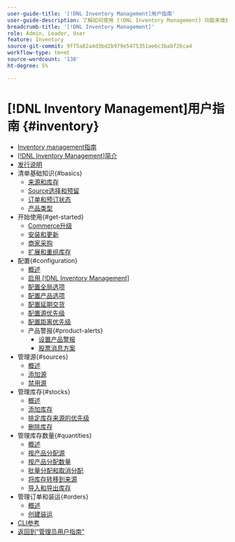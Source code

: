 ```yaml
---
user-guide-title: '[!DNL Inventory Management]用户指南'
user-guide-description: 了解如何使用 [!DNL Inventory Management] 功能来维护销售数量并处理发运以完成 [!DNL Commerce] 订单。
breadcrumb-title: '[!DNL Inventory Management]'
role: Admin, Leader, User
feature: Inventory
source-git-commit: 9ff5a82a4d3bd2b979e5475351ae6c3babf26ca4
workflow-type: tm+mt
source-wordcount: '138'
ht-degree: 5%

---
```



# [!DNL Inventory Management]用户指南 {#inventory}

- [Inventory management指南](guide-overview.md)
- [ [!DNL Inventory Management]简介](introduction.md)
- [发行说明](release-notes.md)
- 清单基础知识{#basics}
   - [来源和库存](sources-stocks.md)
   - [Source选择和预留](selection-reservations.md)
   - [订单和预订状态](order-status.md)
   - [产品类型](product-types.md)
- 开始使用{#get-started}
   - [Commerce升级](migrate.md)
   - [安装和更新](install-update.md)
   - [商家采购](merchant-sourcing.md)
   - [扩展和重组库存](expand-restructure.md)
- 配置{#configuration}
   - [概述](configuration.md)
   - [启用 [!DNL Inventory Management]](enable.md)
   - [配置全局选项](global-options.md)
   - [配置产品选项](product-options.md)
   - [配置延期交货](backorders.md)
   - [配置源优先级](source-priority-algorithm.md)
   - [配置距离优先级](distance-priority-algorithm.md)
   - 产品警报{#product-alerts}
      - [设置产品警报](alert-setup.md)
      - [股票消息方案](stock-messages.md)
- 管理源{#sources}
   - [概述](sources-manage.md)
   - [添加源](sources-add.md)
   - [禁用源](sources-disable.md)
- 管理库存{#stocks}
   - [概述](stocks-manage.md)
   - [添加库存](stocks-add.md)
   - [排定库存来源的优先级](stocks-prioritize-sources.md)
   - [删除库存](stocks-delete.md)
- 管理库存数量{#quantities}
   - [概述](quantities-manage.md)
   - [按产品分配源](sources-assign-per-product.md)
   - [按产品分配数量](quantities-assign-per-product.md)
   - [批量分配和取消分配](bulk-assignment.md)
   - [将库存转移到来源](inventory-transfer.md)
   - [导入和导出库存](inventory-import-export.md)
- 管理订单和装运{#orders}
   - [概述](shipments.md)
   - [创建装运](shipments-create.md)
- [CLI参考](cli.md)
- [返回到“管理员用户指南”](https://experienceleague.adobe.com/en/docs/commerce-admin/user-guides/home)

